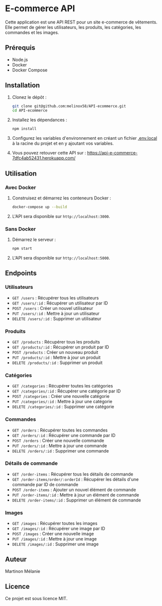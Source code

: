 # E-commerce API

Cette application est une API REST pour un site e-commerce de vêtements. Elle permet de gérer les utilisateurs, les produits, les catégories, les commandes et les images.

## Prérequis

- Node.js
- Docker
- Docker Compose

## Installation

1. Clonez le dépôt :
    ```sh
    git clone git@github.com:melinox58/API-ecommerce.git
    cd API-ecommerce
    ```

2. Installez les dépendances :
    ```sh
    npm install
    ```

3. Configurez les variables d'environnement en créant un fichier [.env.local](http://_vscodecontentref_/0) à la racine du projet et en y ajoutant vos variables.

4. Vous pouvez retouver cette API sur :
https://api-e-commerce-7dfc4ab52431.herokuapp.com/

## Utilisation

### Avec Docker

1. Construisez et démarrez les conteneurs Docker :
    ```sh
    docker-compose up --build
    ```

2. L'API sera disponible sur `http://localhost:3000`.

### Sans Docker

1. Démarrez le serveur :
    ```sh
    npm start
    ```

2. L'API sera disponible sur `http://localhost:5000`.

## Endpoints

### Utilisateurs

- `GET /users` : Récupérer tous les utilisateurs
- `GET /users/:id` : Récupérer un utilisateur par ID
- `POST /users` : Créer un nouvel utilisateur
- `PUT /users/:id` : Mettre à jour un utilisateur
- `DELETE /users/:id` : Supprimer un utilisateur

### Produits

- `GET /products` : Récupérer tous les produits
- `GET /products/:id` : Récupérer un produit par ID
- `POST /products` : Créer un nouveau produit
- `PUT /products/:id` : Mettre à jour un produit
- `DELETE /products/:id` : Supprimer un produit

### Catégories

- `GET /categories` : Récupérer toutes les catégories
- `GET /categories/:id` : Récupérer une catégorie par ID
- `POST /categories` : Créer une nouvelle catégorie
- `PUT /categories/:id` : Mettre à jour une catégorie
- `DELETE /categories/:id` : Supprimer une catégorie

### Commandes

- `GET /orders` : Récupérer toutes les commandes
- `GET /orders/:id` : Récupérer une commande par ID
- `POST /orders` : Créer une nouvelle commande
- `PUT /orders/:id` : Mettre à jour une commande
- `DELETE /orders/:id` : Supprimer une commande

### Détails de commande

- `GET /order-items` : Récupérer tous les détails de commande
- `GET /order-items/order/:orderId` : Récupérer les détails d'une commande par ID de commande
- `POST /order-items` : Ajouter un nouvel élément de commande
- `PUT /order-items/:id` : Mettre à jour un élément de commande
- `DELETE /order-items/:id` : Supprimer un élément de commande

### Images

- `GET /images` : Récupérer toutes les images
- `GET /images/:id` : Récupérer une image par ID
- `POST /images` : Créer une nouvelle image
- `PUT /images/:id` : Mettre à jour une image
- `DELETE /images/:id` : Supprimer une image

## Auteur

Martinon Mélanie

## Licence

Ce projet est sous licence MIT.